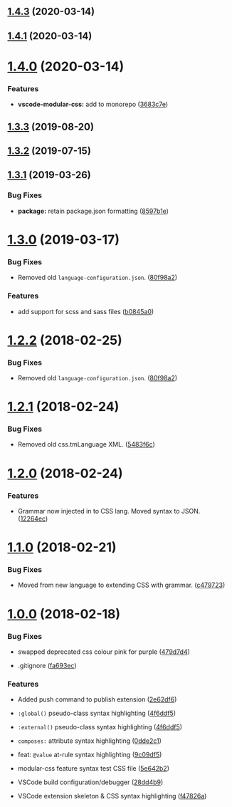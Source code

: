 ## [1.4.3](https://github.com/AndrewLeedham/vscode-extensions/compare/vscode-modular-css-1.4.2...vscode-modular-css-1.4.3) (2020-03-14)

## [1.4.1](https://github.com/AndrewLeedham/vscode-extensions/compare/vscode-modular-css-1.4.0...vscode-modular-css-1.4.1) (2020-03-14)

# [1.4.0](https://github.com/AndrewLeedham/vscode-extensions/compare/vscode-modular-css-1.3.3...vscode-modular-css-1.4.0) (2020-03-14)


### Features

* **vscode-modular-css:** add to monorepo ([3683c7e](https://github.com/AndrewLeedham/vscode-extensions/commit/3683c7ef729574a11005a324b3d41744505b6905))

## [1.3.3](https://github.com/AndrewLeedham/vscode-modular-css/compare/v1.3.2...v1.3.3) (2019-08-20)

## [1.3.2](https://github.com/AndrewLeedham/vscode-modular-css/compare/v1.3.1...v1.3.2) (2019-07-15)

## [1.3.1](https://github.com/AndrewLeedham/vscode-modular-css/compare/v1.3.0...v1.3.1) (2019-03-26)


### Bug Fixes

* **package:** retain package.json formatting ([8597b1e](https://github.com/AndrewLeedham/vscode-modular-css/commit/8597b1e))

# [1.3.0](https://github.com/AndrewLeedham/vscode-modular-css/compare/v1.2.2...v1.3.0) (2019-03-17)


### Bug Fixes

* Removed old `language-configuration.json`. ([80f98a2](https://github.com/AndrewLeedham/vscode-modular-css/commit/80f98a2))


### Features

* add support for scss and sass files ([b0845a0](https://github.com/AndrewLeedham/vscode-modular-css/commit/b0845a0))


# [1.2.2](https://github.com/AndrewLeedham/vscode-modular-css/compare/v1.2.1...v1.2.2) (2018-02-25)


### Bug Fixes

* Removed old `language-configuration.json`. ([80f98a2](https://github.com/AndrewLeedham/vscode-modular-css/commit/80f98a2))


# [1.2.1](https://github.com/AndrewLeedham/vscode-modular-css/compare/v1.2.1...v1.2.1) (2018-02-24)


### Bug Fixes

* Removed old css.tmLanguage XML. ([5483f6c](https://github.com/AndrewLeedham/vscode-modular-css/commit/5483f6c))


# [1.2.0](https://github.com/AndrewLeedham/vscode-modular-css/compare/v1.2.1...v1.2.0) (2018-02-24)


### Features

* Grammar now injected in to CSS lang. Moved syntax to JSON. ([12264ec](https://github.com/AndrewLeedham/vscode-modular-css/commit/12264ec))


# [1.1.0](https://github.com/AndrewLeedham/vscode-modular-css/compare/v1.2.1...v1.1.0) (2018-02-21)


### Bug Fixes

* Moved from new language to extending CSS with grammar. ([c479723](https://github.com/AndrewLeedham/vscode-modular-css/commit/c479723))


# [1.0.0](https://github.com/AndrewLeedham/vscode-modular-css/commit/22af637) (2018-02-18)


### Bug Fixes

* swapped deprecated css colour pink for purple ([479d7d4](https://github.com/AndrewLeedham/vscode-modular-css/commit/479d7d4))

* .gitignore ([fa693ec](https://github.com/AndrewLeedham/vscode-modular-css/commit/fa693ec))

### Features

* Added push command to publish extension ([2e62df6](https://github.com/AndrewLeedham/vscode-modular-css/commit/2e62df6))

* `:global()` pseudo-class syntax highlighting ([4f6ddf5](https://github.com/AndrewLeedham/vscode-modular-css/commit/4f6ddf5))

* `:external()` pseudo-class syntax highlighting ([4f6ddf5](https://github.com/AndrewLeedham/vscode-modular-css/commit/4f6ddf5))

* `composes:` attribute syntax highlighting ([0dde2c1](https://github.com/AndrewLeedham/vscode-modular-css/commit/0dde2c1))

* feat: `@value` at-rule syntax highlighting ([9c09df5](https://github.com/AndrewLeedham/vscode-modular-css/commit/9c09df5))

* modular-css feature syntax test CSS file ([5e642b2](https://github.com/AndrewLeedham/vscode-modular-css/commit/5e642b2))

* VSCode build configuration/debugger ([28dd4b9](https://github.com/AndrewLeedham/vscode-modular-css/commit/28dd4b9))

* VSCode extension skeleton & CSS syntax highlighting ([f47826a](https://github.com/AndrewLeedham/vscode-modular-css/commit/f47826a))
